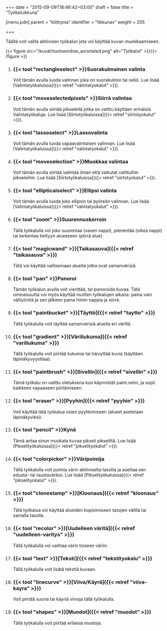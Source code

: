 +++
date = "2015-09-09T18:46:42+03:00"
draft = false
title = "Työkaluikkuna"

[menu.pdn]
    parent = "kliittyma"
    identifier = "tikkunav"
    weight = 205

+++

Täällä voit valita aktiivisen työkalun jota voi käyttää kuvan muokkaamiseen.

{{< figure src="/kuvat/toolswindow_annotated.png" alt="Työkalut" >}}{{< /figure >}}

1. ### {{< tool "rectangleselect" >}}Suorakulmainen valinta

    Voit tämän avulla luoda valinnan joka on suorakulmio tai neliö. Lue lisää [Valintatyökaluissa]({{< relref "valintatyokalut" >}}).

1. ### {{< tool "moveselectedpixels" >}}Siirrä valintaa

    Voit tämän avulla siirtää pikseleitä jotka on valittu käyttäen erinäisiä Valintatyökaluja. Lue lisää [Siirtotyökaluissa]({{< relref "siirtotyokalut" >}}).

1. ### {{< tool "lassoselect" >}}Lassovalinta

    Voit tämän avulla luoda vapaavalintaisen valinnan. Lue lisää [Valintatyökaluissa]({{< relref "valintatyokalut" >}}).

1. ### {{< tool "moveselection" >}}Muokkaa valintaa

    Voit tämän avulla siirtää valintaa ilman että vaikutat valittuihin pikseleihin. Lue lisää [Siirtotyökaluissa]({{< relref "siirtotyokalut" >}}).

1. ### {{< tool "ellipticalselect" >}}Ellipsi valinta

    Voit tämän avulla luoda joko ellipsin tai pyöreän valinnan. Lue lisää [Valintatyökaluissa]({{< relref "valintatyokalut" >}}).

1. ### {{< tool "zoom" >}}Suurennuskerroin

    Tällä työkalulla voi joko suurentaa (vasen nappi), pienentää (oikea nappi) tai tarkentaa tiettyyn alueeseen (piirrä alue).

1. ### {{< tool "magicwand" >}}[Taikasauva]({{< relref "taikasauva" >}})

    Tätä voi käyttää valitsemaan alueita jotka ovat samanvärisiä.

1. ### {{< tool "pan" >}}Panoroi

    Tämän työkalun avulla voit vierittää, tai *panoroida* kuvaa. Tätä ominaisuutta voi myös käyttää muitten työkalujen aikana: paina vain välilyöntiä
    ja sen jälkeen paina hiiren nappia ja siirrä.

1. ### {{< tool "paintbucket" >}}[Täyttö]({{< relref "taytto" >}})

    Tällä työkalulla voit täyttää samanvärisiä alueita eri värillä.

1. ### {{< tool "gradient" >}}[Väriliukuma]({{< relref "variliukuma" >}})

    Tällä työkalulla voit piirtää liukumia tai häivyttää kuvia (käyttäen läpinäkyvyystilaa).

1. ### {{< tool "paintbrush" >}}[Sivellin]({{< relref "sivellin" >}})

    Tämä työkalu on valittu oletuksena kun käynnistät paint.netin, ja sopii kaikkeen vapaaseen piirtämiseen.

1. ### {{< tool "eraser" >}}[Pyyhin]({{< relref "pyyhin" >}})

    Voit käyttää tätä työkalua osien pyyhkimiseen (alueet asetetaan läpinäkyviksi).

1. ### {{< tool "pencil" >}}Kynä

    Tämä antaa sinun muokata kuvaa pikseli pikseliltä. Lue lisää [Pikselityökaluissa]({{< relref "pikselityokalut" >}}).

1. ### {{< tool "colorpicker" >}}Väripoimija

    Tällä työkalulla voit poimia värin aktiiviselta tasolta ja asettaa sen edusta- tai taustaväriksi. Lue lisää [Pikselityökaluissa]({{< relref "pikselityokalut" >}}).

1. ### {{< tool "clonestamp" >}}[Kloonaus]({{< relref "kloonaus" >}})

    Tätä työkalua voi käyttää alueiden kopioimiseen tasojen välillä tai samalla tasolla.

1. ### {{< tool "recolor" >}}[Uudelleen väritä]({{< relref "uudelleen-varitys" >}})

    Tällä työkalulla voi vaihtaa värin toiseen väriin.

1. ### {{< tool "text" >}}[Teksti]({{< relref "tekstityokalu" >}})

    Tällä työkalulla voit lisätä tekstiä kuvaan.

1. ### {{< tool "linecurve" >}}[Viiva/Käyrä]({{< relref "viiva-kayra" >}})

    Voit piirtää suoria tai käyriä viivoja tällä työkalulla.

1. ### {{< tool "shapes" >}}[Muodot]({{< relref "muodot" >}})

    Tällä työkalulla voit piirtää erilaisia muotoja.
